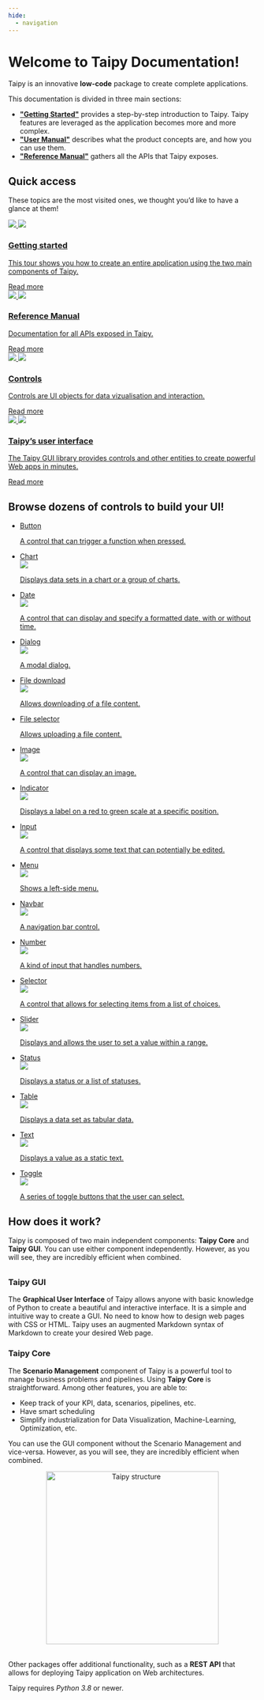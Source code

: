 ```yaml
---
hide:
  - navigation
---
```



# Welcome to Taipy Documentation!

Taipy is an innovative **low-code** package to create complete applications.

This documentation is divided in three main sections:

- [**"Getting Started"**](getting_started/index.md) provides a step-by-step introduction to Taipy. Taipy features are leveraged as the application becomes more and more complex.
- [**"User Manual"**](manuals/about.md) describes what the product concepts are, and how you can use them.
- [**"Reference Manual"**](manuals/reference) gathers all the APIs that Taipy exposes.

## Quick access

These topics are the most visited ones, we thought you’d like to have a glance at them!

<div class="tp-row tp-row--gutter-sm">
  <div class="tp-col-12 tp-col-md-6 tp-col-lg-4 d-flex">
    <a class="tp-content-card" href="getting_started/">
      <img class="tp-content-card-icon icon-light" src="images/icons/flag-w.svg">
      <img class="tp-content-card-icon icon-dark" src="images/icons/flag.svg">
      <h3>Getting started</h3>
      <p>
        This tour shows you how to create an entire application using the two main components of Taipy.
      </p>
      <span class="tp-content-card-readmore">Read more</span>
    </a>
  </div>
  <div class="tp-col-12 tp-col-md-6 tp-col-lg-4 d-flex">
    <a class="tp-content-card" href="manuals/reference">
      <img class="tp-content-card-icon icon-light" src="images/icons/menu_book-w.svg">
      <img class="tp-content-card-icon icon-dark" src="images/icons/menu_book.svg">
      <h3>Reference Manual</h3>
      <p>
        Documentation for all APIs exposed in Taipy.
      </p>
      <span class="tp-content-card-readmore">Read more</span>
    </a>
  </div>
  <div class="tp-col-12 tp-col-md-6 tp-col-lg-4 d-flex">
    <a class="tp-content-card" href="manuals/gui/controls/">
      <img class="tp-content-card-icon icon-light" src="images/icons/tune-w.svg">
      <img class="tp-content-card-icon icon-dark" src="images/icons/tune.svg">
      <h3>Controls</h3>
      <p>Controls are UI objects for data vizualisation and interaction.</p>
      <span class="tp-content-card-readmore">Read more</span>
    </a>
  </div>
  <div class="tp-col-12 tp-col-md-6 tp-col-lg-4 d-flex">
    <a class="tp-content-card" href="manuals/about/">
      <img class="tp-content-card-icon icon-light" src="images/icons/dashboard-w.svg">
      <img class="tp-content-card-icon icon-dark" src="images/icons/dashboard.svg">
      <h3>Taipy’s user interface</h3>
      <p>
        The Taipy GUI library provides controls and other entities to create powerful Web apps in minutes.
      </p>
      <span class="tp-content-card-readmore">Read more</span>
    </a>
  </div>
</div>

## Browse dozens of controls to build your UI!

<ul class="tp-pills-list">
  <li>
    <a class="tp-pill" href="manuals/gui/viselements/button">
      <span>Button</span>
      <div class="tp-tooltip">
        <img src="manuals/gui/viselements/button-d.png" alt="">
        <p>A control that can trigger a function when pressed.</p>
      </div>
    </a>
  </li>
  <li>
    <a class="tp-pill" href="manuals/gui/viselements/chart">
      <span>Chart</span>
      <div class="tp-tooltip">
        <img src="manuals/gui/viselements/chart-d.png"/>
        <p>Displays data sets in a chart or a group of charts.</p>
      </div>
    </a>
  </li>
  <li>
    <a class="tp-pill" href="manuals/gui/viselements/date">
      <span>Date</span>
      <div class="tp-tooltip">
        <img src="manuals/gui/viselements/date-d.png"/>
        <p>A control that can display and specify a formatted date, with or without time.</p>
      </div>
    </a>
  </li>
  <li>
    <a class="tp-pill" href="manuals/gui/viselements/dialog">
      <span>Dialog</span>
      <div class="tp-tooltip">
        <img src="manuals/gui/viselements/dialog-d.png"/>
        <p>A modal dialog.</p>
      </div>
    </a>
  </li>
  <li>
    <a class="tp-pill" href="manuals/gui/viselements/file_download">
      <span>File download</span>
      <div class="tp-tooltip">
        <img src="manuals/gui/viselements/file_download-d.png"/>
        <p>Allows downloading of a file content.</p>
      </div>
    </a>
  </li>
  <li>
    <a class="tp-pill" href="manuals/gui/viselements/file_selector">
      <span>File selector</span>
      <div class="tp-tooltip">
        <img src="manuals/gui/viselements/file_selector-d.png" alt="">
        <p>Allows uploading a file content.</p>
      </div>
    </a>
  </li>
  <li>
    <a class="tp-pill" href="manuals/gui/viselements/image">
      <span>Image</span>
      <div class="tp-tooltip">
        <img src="manuals/gui/viselements/image-d.png"/>
        <p>A control that can display an image.</p>
      </div>
    </a>
  </li>
  <li>
    <a class="tp-pill" href="manuals/gui/viselements/indicator">
      <span>Indicator</span>
      <div class="tp-tooltip">
        <img src="manuals/gui/viselements/indicator-d.png"/>
        <p>Displays a label on a red to green scale at a specific position.</p>
      </div>
    </a>
  </li>
  <li>
    <a class="tp-pill" href="manuals/gui/viselements/input">
      <span>Input</span>
      <div class="tp-tooltip">
        <img src="manuals/gui/viselements/input-d.png"/>
        <p>A control that displays some text that can potentially be edited.</p>
      </div>
    </a>
  </li>
  <li>
    <a class="tp-pill" href="manuals/gui/viselements/menu">
      <span>Menu</span>
      <div class="tp-tooltip">
        <img src="manuals/gui/viselements/menu-d.png"/>
        <p>Shows a left-side menu.</p>
      </div>
    </a>
  </li>
  <li>
    <a class="tp-pill" href="manuals/gui/viselements/navbar">
      <span>Navbar</span>
      <div class="tp-tooltip">
        <img src="manuals/gui/viselements/navbar-d.png"/>
        <p>A navigation bar control.</p>
      </div>
    </a>
  </li>
  <li>
    <a class="tp-pill" href="manuals/gui/viselements/number">
      <span>Number</span>
      <div class="tp-tooltip">
        <img src="manuals/gui/viselements/number-d.png"/>
        <p>A kind of input that handles numbers.</p>
      </div>
    </a>
  </li>
  <li>
    <a class="tp-pill" href="manuals/gui/viselements/selector">
      <span>Selector</span>
      <div class="tp-tooltip">
        <img src="manuals/gui/viselements/selector-d.png"/>
        <p>A control that allows for selecting items from a list of choices.</p>
      </div>
    </a>
  </li>
  <li>
    <a class="tp-pill" href="manuals/gui/viselements/slider">
      <span>Slider</span>
      <div class="tp-tooltip">
        <img src="manuals/gui/viselements/slider-d.png"/>
        <p>Displays and allows the user to set a value within a range.</p>
      </div>
    </a>
  </li>
  <li>
    <a class="tp-pill" href="manuals/gui/viselements/status">
      <span>Status</span>
      <div class="tp-tooltip">
        <img src="manuals/gui/viselements/status-d.png"/>
        <p>Displays a status or a list of statuses.</p>
      </div>
    </a>
  </li>
  <li>
    <a class="tp-pill" href="manuals/gui/viselements/table">
      <span>Table</span>
      <div class="tp-tooltip">
        <img src="manuals/gui/viselements/table-d.png"/>
        <p>Displays a data set as tabular data.</p>
      </div>
    </a>
  </li>
  <li>
    <a class="tp-pill" href="manuals/gui/viselements/text">
      <span>Text</span>
      <div class="tp-tooltip">
        <img src="manuals/gui/viselements/text-d.png"/>
        <p>Displays a value as a static text.</p>
      </div>
    </a>
  </li>
  <li>
    <a class="tp-pill" href="manuals/gui/viselements/toggle">
      <span>Toggle</span>
      <div class="tp-tooltip">
        <img src="manuals/gui/viselements/toggle-d.png"/>
        <p>A series of toggle buttons that the user can select.</p>
      </div>
    </a>
  </li>
</ul>

## How does it work?

Taipy is composed of two main independent components: **Taipy Core** and **Taipy GUI**. You can use either component independently. However, as you will see, they are incredibly efficient when combined.

<div class="tp-row" style="margin-top: 2rem; margin-bottom: 2rem">
  <div class="tp-col-12 tp-col-md">
    <article class="tp-content-card">
      <h3>Taipy GUI</h3>
      <p>
        The <strong>Graphical User Interface</strong> of Taipy allows anyone with basic knowledge of Python to create a beautiful and
        interactive interface. It is a simple and intuitive way to create a GUI. No need to know how to design web pages
        with CSS or HTML. Taipy uses an augmented Markdown syntax of Markdown to create your desired Web page.
      </p>
    </article>
    <article class="tp-content-card">
      <h3>Taipy Core</h3>      
      <p>The <strong>Scenario Management</strong> component of Taipy is a powerful tool to manage business problems and pipelines. Using <strong>Taipy Core</strong> is straightforward. Among other features, you are able to:</p>
      <ul>
        <li>Keep track of your KPI, data, scenarios, pipelines, etc.</li>
        <li>Have smart scheduling</li>
        <li>Simplify industrialization for Data Visualization, Machine-Learning, Optimization, etc.</li>
      </ul>
      <p>You can use the GUI component without the Scenario Management and vice-versa. However, as you will see, they are incredibly efficient when combined.</p>
    </article>
  </div>

  <div class="tp-col-12 tp-col-md-auto">
    <figure align="center">
      <img alt="Taipy structure" src="images/taipy-structure-vector.svg" width="350">
    </figure>
  </div>

</div>

Other packages offer additional functionality, such as a **REST API** that allows for deploying Taipy application on Web architectures.

Taipy requires *Python 3.8* or newer.